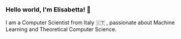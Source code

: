 ### Hello world, I'm Elisabetta! 👋


I am a Computer Scientist from Italy 🇮🇹 , passionate about Machine Learning and Theoretical Computer Science.
